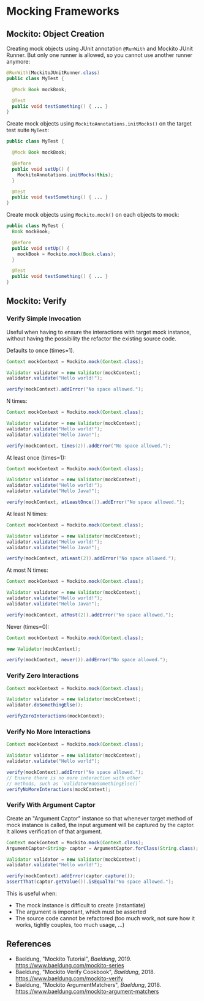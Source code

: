 # Mocking Frameworks

## Mockito: Object Creation

Creating mock objects using JUnit annotation `@RunWith` and Mockito JUnit
Runner. But only one runner is allowed, so you cannot use another runner
anymore:

```java
@RunWith(MockitoJUnitRunner.class)
public class MyTest {

  @Mock Book mockBook;

  @Test
  public void testSomething() { ... }
}
```

Create mock objects using `MockitoAnnotations.initMocks()` on the target test
suite `MyTest`:

```java
public class MyTest {

  @Mock Book mockBook;

  @Before
  public void setUp() {
    MockitoAnnotations.initMocks(this);
  }

  @Test
  public void testSomething() { ... }
}
```

Create mock objects using `Mockito.mock()` on each objects to mock:

```java
public class MyTest {
  Book mockBook;

  @Before
  public void setUp() {
    mockBook = Mockito.mock(Book.class);
  }

  @Test
  public void testSomething() { ... }
}
```

## Mockito: Verify

### Verify Simple Invocation

Useful when having to ensure the interactions with target mock instance,
without having the possibility the refactor the existing source code.

Defaults to once (times=1).

```java
Context mockContext = Mockito.mock(Context.class);

Validator validator = new Validator(mockContext);
validator.validate("Hello world!");

verify(mockContext).addError("No space allowed.");
```

N times:

```java
Context mockContext = Mockito.mock(Context.class);

Validator validator = new Validator(mockContext);
validator.validate("Hello world!");
validator.validate("Hello Java!");

verify(mockContext, times(2)).addError("No space allowed.");
```

At least once (times=1):

```java
Context mockContext = Mockito.mock(Context.class);

Validator validator = new Validator(mockContext);
validator.validate("Hello world!");
validator.validate("Hello Java!");

verify(mockContext, atLeastOnce()).addError("No space allowed.");
```

At least N times:

```java
Context mockContext = Mockito.mock(Context.class);

Validator validator = new Validator(mockContext);
validator.validate("Hello world!");
validator.validate("Hello Java!");

verify(mockContext, atLeast(2)).addError("No space allowed.");
```

At most N times:

```java
Context mockContext = Mockito.mock(Context.class);

Validator validator = new Validator(mockContext);
validator.validate("Hello world!");
validator.validate("Hello Java!");

verify(mockContext, atMost(2)).addError("No space allowed.");
```

Never (times=0):

```java
Context mockContext = Mockito.mock(Context.class);

new Validator(mockContext);

verify(mockContext, never()).addError("No space allowed.");
```

### Verify Zero Interactions

```java
Context mockContext = Mockito.mock(Context.class);

Validator validator = new Validator(mockContext);
validator.doSomethingElse();

verifyZeroInteractions(mockContext);
```

### Verify No More Interactions

```java
Context mockContext = Mockito.mock(Context.class);

Validator validator = new Validator(mockContext);
validator.validate("Hello world");

verify(mockContext).addError("No space allowed.");
// Ensure there is no more interaction with other
// methods, such as `validator#doSomethingElse()`
verifyNoMoreInteractions(mockContext);
```

### Verify With Argument Captor

Create an "Argument Captor" instance so that
whenever target method of mock instance is called, the input argument will be
captured by the captor. It allows verification of that argument.

```java
Context mockContext = Mockito.mock(Context.class);
ArgumentCaptor<String> captor = ArgumentCaptor.forClass(String.class);

Validator validator = new Validator(mockContext);
validator.validate("Hello world!");

verify(mockContext).addError(captor.capture());
assertThat(captor.getValue()).isEqualTo("No space allowed.");
```

This is useful when:

- The mock instance is difficult to create (instantiate)
- The argument is important, which must be asserted
- The source code cannot be refactored (too much work, not sure how it works, tightly couples, too much usage, ...)

## References

- Baeldung, "Mockito Tutorial", _Baeldung_, 2019.
  <https://www.baeldung.com/mockito-series>
- Baeldung, "Mockito Verify Cookbook", _Baeldung_, 2018.
  <https://www.baeldung.com/mockito-verify>
- Baeldung, "Mockito ArgumentMatchers", _Baeldung_, 2018.
  <https://www.baeldung.com/mockito-argument-matchers>
